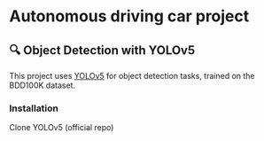 # Autonomous driving car project
## 🔍 Object Detection with YOLOv5

This project uses [YOLOv5](https://github.com/ultralytics/yolov5) for object detection tasks, trained on the BDD100K dataset.

### Installation

Clone YOLOv5 (official repo)